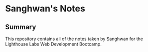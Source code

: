 # Sanghwan's Notes

## Summary
This repository contains all of the notes taken by Sanghwan for the Lighthouse Labs Web Development Bootcamp.